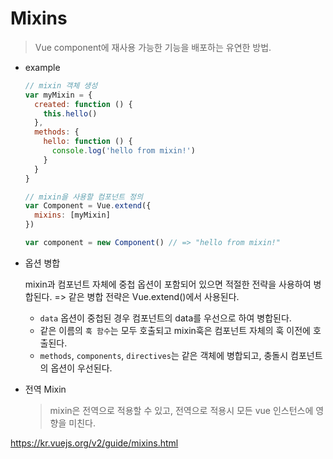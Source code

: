 # Mixins

> Vue component에 재사용 가능한 기능을 배포하는 유연한 방법.



- example

  ```javascript
  // mixin 객체 생성
  var myMixin = {
    created: function () {
      this.hello()
    },
    methods: {
      hello: function () {
        console.log('hello from mixin!')
      }
    }
  }
  
  // mixin을 사용할 컴포넌트 정의
  var Component = Vue.extend({
    mixins: [myMixin]
  })
  
  var component = new Component() // => "hello from mixin!"
  ```



- 옵션 병합

  mixin과 컴포넌트 자체에 중첩 옵션이 포함되어 있으면 적절한 전략을 사용하여 병합된다.  => 같은 병합 전략은 Vue.extend()에서 사용된다.

  - `data` 옵션이 중첩된 경우 컴포넌트의 data를 우선으로 하여 병합된다.
  - 같은 이름의 `훅 함수`는 모두 호출되고 mixin훅은 컴포넌트 자체의 훅 이전에 호출된다.
  - `methods`, `components`, `directives`는 같은 객체에 병합되고, 충돌시 컴포넌트의 옵션이 우선된다.



- 전역 Mixin

  > mixin은 전역으로 적용할 수 있고, 전역으로 적용시 모든 vue 인스턴스에 영향을 미친다.



https://kr.vuejs.org/v2/guide/mixins.html